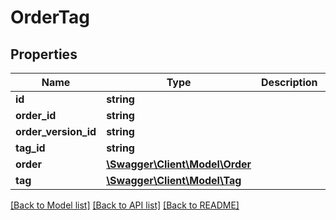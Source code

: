 # OrderTag

## Properties
Name | Type | Description | Notes
------------ | ------------- | ------------- | -------------
**id** | **string** |  | [optional] 
**order_id** | **string** |  | 
**order_version_id** | **string** |  | [optional] 
**tag_id** | **string** |  | 
**order** | [**\Swagger\Client\Model\Order**](Order.md) |  | [optional] 
**tag** | [**\Swagger\Client\Model\Tag**](Tag.md) |  | [optional] 

[[Back to Model list]](../../README.md#documentation-for-models) [[Back to API list]](../../README.md#documentation-for-api-endpoints) [[Back to README]](../../README.md)

